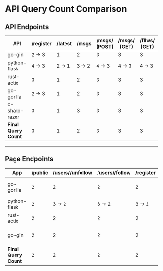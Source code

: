 # API Query Count Comparison

## API Endpoints

| API                 | /register | /latest | /msgs | /msgs/<username> (POST) | /msgs/<username> (GET) | /fllws/<username> (GET) | /fllws/<username> (POST) |
|---------------------|-----------|---------|-------|--------------------------|-------------------------|---------------------------|---------------------|
| go-gin                | 2 → 3     | 1       | 2     | 3                        | 3                     | 3                         | 4                   |
| python-flask          | 4 → 3     | 2 → 1   | 3 → 2 | 4 → 3                     | 4 → 3                | 4 → 3                     | 5 → 4               |
| rust-actix            | 3         | 1       | 2     | 3                        | 3                     | 3                         | 4                   |
| go-gorilla            | 2 → 3     | 1       | 2     | 3                        | 3                     | 3                         | 4                   |
| c-sharp-razor         | 3         | 1       | 3     | 3                        | 3                     | 3                         | 4                   |
| **Final Query Count** | 3         | 1       | 2     | 3                        | 3                     | 3                         | 4                   |

---

## Page Endpoints 

| App                   | /public | /users/<username>/unfollow | /users/<username>/follow  | /register | /logout | /login | /add_message | /       | /username |
|-----------------------|---------|----------------------------|---------------------------|-----------|---------|--------|--------------|---------|-----------|
| go-gorilla            | 2       | 2                          | 2                         | 2         | 0       | 3 → 1  | 2 → 1        | 3 → 2   | 4         |
| python-flask          | 2       | 3 → 2                      | 3 → 2                     | 3 → 2     | 1 → 0   | 2 → 1  | 2 → 1        | 2       | 4         |
| rust-actix            | 2       | 2                          | 2                         | 2         | 0       | 2 → 1  |              | 2       | 4         |  
| go-gin                | 2       | 2                          | 2                         | 2         | 0       | 3 → 1  | 2 → 1        | 3 → 2   | 4         |
| **Final Query Count** | 2       | 2                          | 2                         | 2         | 0       | 1      | 1            | 2       | 4         | 
